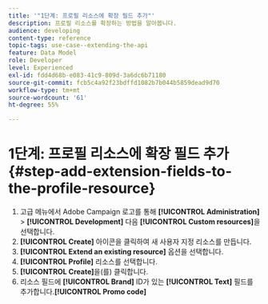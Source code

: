 ```yaml
---
title: '"1단계: 프로필 리소스에 확장 필드 추가"'
description: 프로필 리소스를 확장하는 방법을 알아봅니다.
audience: developing
content-type: reference
topic-tags: use-case--extending-the-api
feature: Data Model
role: Developer
level: Experienced
exl-id: fdd4d68b-e083-41c9-809d-3a6dc6b71180
source-git-commit: fcb5c4a92f23bdffd1082b7b044b5859dead9d70
workflow-type: tm+mt
source-wordcount: '61'
ht-degree: 55%

---
```


# 1단계: 프로필 리소스에 확장 필드 추가{#step-add-extension-fields-to-the-profile-resource}

1. 고급 메뉴에서 Adobe Campaign 로고를 통해 **[!UICONTROL Administration]** > **[!UICONTROL Development]** 다음 **[!UICONTROL Custom resources]**&#x200B;을 선택합니다.
1. **[!UICONTROL Create]** 아이콘을 클릭하여 새 사용자 지정 리소스를 만듭니다.
1. **[!UICONTROL Extend an existing resource]** 옵션을 선택합니다.
1. **[!UICONTROL Profile]** 리소스를 선택합니다.
1. **[!UICONTROL Create]**&#x200B;을(를) 클릭합니다.
1. 리소스 필드에 **[!UICONTROL Brand]** ID가 있는 **[!UICONTROL Text]** 필드를 추가합니다.**[!UICONTROL Promo code]**

